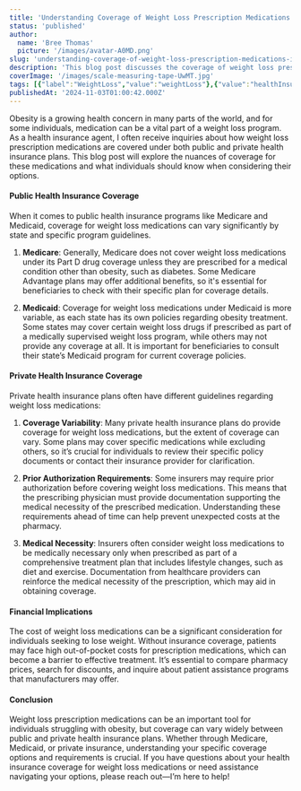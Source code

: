 ```yaml
---
title: 'Understanding Coverage of Weight Loss Prescription Medications in Health Insurance'
status: 'published'
author:
  name: 'Bree Thomas'
  picture: '/images/avatar-A0MD.png'
slug: 'understanding-coverage-of-weight-loss-prescription-medications-in-health-insurance'
description: 'This blog post discusses the coverage of weight loss prescription medications under public health insurance (Medicare and Medicaid) and private health insurance, highlighting variability in coverage, prior authorization requirements, and the importance of understanding specific policy details.'
coverImage: '/images/scale-measuring-tape-UwMT.jpg'
tags: [{"label":"WeightLoss","value":"weightLoss"},{"value":"healthInsurance","label":"HealthInsurance"},{"label":"PrescriptionCoverage","value":"prescriptionCoverage"},{"label":"Medicare","value":"medicare"},{"label":"Medicaid","value":"medicaid"},{"label":"Obesity","value":"obesity"},{"label":"PrivateInsurance","value":"privateInsurance"},{"label":"HealthcareCosts","value":"healthcareCosts"}]
publishedAt: '2024-11-03T01:00:42.000Z'
---
```


Obesity is a growing health concern in many parts of the world, and for some individuals, medication can be a vital part of a weight loss program. As a health insurance agent, I often receive inquiries about how weight loss prescription medications are covered under both public and private health insurance plans. This blog post will explore the nuances of coverage for these medications and what individuals should know when considering their options.

#### **Public Health Insurance Coverage**

When it comes to public health insurance programs like Medicare and Medicaid, coverage for weight loss medications can vary significantly by state and specific program guidelines.

1. **Medicare**: Generally, Medicare does not cover weight loss medications under its Part D drug coverage unless they are prescribed for a medical condition other than obesity, such as diabetes. Some Medicare Advantage plans may offer additional benefits, so it's essential for beneficiaries to check with their specific plan for coverage details.

2. **Medicaid**: Coverage for weight loss medications under Medicaid is more variable, as each state has its own policies regarding obesity treatment. Some states may cover certain weight loss drugs if prescribed as part of a medically supervised weight loss program, while others may not provide any coverage at all. It is important for beneficiaries to consult their state’s Medicaid program for current coverage policies.

#### **Private Health Insurance Coverage**

Private health insurance plans often have different guidelines regarding weight loss medications:

1. **Coverage Variability**: Many private health insurance plans do provide coverage for weight loss medications, but the extent of coverage can vary. Some plans may cover specific medications while excluding others, so it’s crucial for individuals to review their specific policy documents or contact their insurance provider for clarification.

2. **Prior Authorization Requirements**: Some insurers may require prior authorization before covering weight loss medications. This means that the prescribing physician must provide documentation supporting the medical necessity of the prescribed medication. Understanding these requirements ahead of time can help prevent unexpected costs at the pharmacy.

3. **Medical Necessity**: Insurers often consider weight loss medications to be medically necessary only when prescribed as part of a comprehensive treatment plan that includes lifestyle changes, such as diet and exercise. Documentation from healthcare providers can reinforce the medical necessity of the prescription, which may aid in obtaining coverage.

#### **Financial Implications**

The cost of weight loss medications can be a significant consideration for individuals seeking to lose weight. Without insurance coverage, patients may face high out-of-pocket costs for prescription medications, which can become a barrier to effective treatment. It’s essential to compare pharmacy prices, search for discounts, and inquire about patient assistance programs that manufacturers may offer.

#### **Conclusion**

Weight loss prescription medications can be an important tool for individuals struggling with obesity, but coverage can vary widely between public and private health insurance plans. Whether through Medicare, Medicaid, or private insurance, understanding your specific coverage options and requirements is crucial. If you have questions about your health insurance coverage for weight loss medications or need assistance navigating your options, please reach out—I’m here to help!